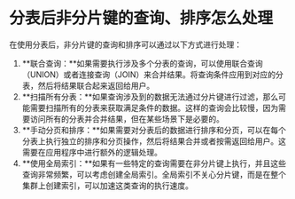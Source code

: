 # 分表后非分片键的查询、排序怎么处理

在使用分表后，非分片键的查询和排序可以通过以下方式进行处理：

1. **联合查询：**如果需要执行涉及多个分表的查询，可以使用联合查询（UNION）或者连接查询（JOIN）来合并结果。将查询条件应用到对应的分表，然后将结果联合起来返回给用户。
2. **扫描所有分表：**如果查询涉及到的数据无法通过分片键进行过滤，那么可能需要扫描所有的分表来获取满足条件的数据。这样的查询会比较慢，因为需要访问所有的分表并合并结果，但在某些场景下是必要的。
3. **手动分页和排序：**如果需要对分表后的数据进行排序和分页，可以在每个分表上执行独立的排序和分页操作，然后将结果合并或者按需返回给用户。这需要在应用程序中进行额外的逻辑处理。
4. **使用全局索引：**如果有一些特定的查询需要在非分片键上执行，并且这些查询非常频繁，可以考虑创建全局索引。全局索引不关心分片键，而是在整个集群上创建索引，可以加速这类查询的执行速度。


